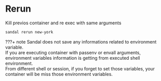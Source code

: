 # Rerun

Kill previos container and re exec with same arguments

```bash
sandal rerun new-york
```

???+ note
    Sandal does not save any informations related to environment variable.  
    If you are executing container with passenv or envall arguments,
    environment variables information is getting from executed shell environment.  
    From different shell or session, if you forget to set those variables, your container
    will be miss those environment variables.
